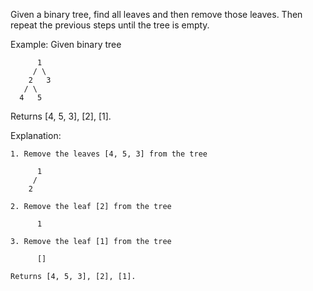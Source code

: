 Given a binary tree, find all leaves and then remove those leaves. Then repeat the previous steps until the tree is empty.

Example:
Given binary tree

          1
         / \
        2   3
       / \     
      4   5    

Returns [4, 5, 3], [2], [1].

Explanation:

	1. Remove the leaves [4, 5, 3] from the tree

		  1
		 / 
		2          

	2. Remove the leaf [2] from the tree

		  1          

	3. Remove the leaf [1] from the tree

		  []         

	Returns [4, 5, 3], [2], [1].
